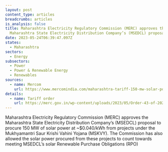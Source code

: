 ```yaml
---
layout: post
content_type: articles
breadcrumbs: articles
is_analysis: false
title: Maharashtra Electricity Regulatory Commission (MERC) approves the
  Maharashtra State Electricity Distribution Company’s (MSEDCL) proposal
date: 2023-05-24T06:39:47.097Z
states:
  - Maharashtra
sectors:
  - Energy
subsectors:
  - Power
  - Power & Renewable Energy
  - Renewables
sources:
  - name: Mercom
    url: https://www.mercomindia.com/maharashtra-tariff-150-mw-solar-power
details:
  - name: Tariff order
    url: https://merc.gov.in/wp-content/uploads/2023/05/Order-43-of-2023.pdf
---
```

Maharashtra Electricity Regulatory Commission (MERC) approves the Maharashtra State Electricity Distribution Company’s (MSEDCL) proposal to procure 150 MW of solar power at ~$0.040/kWh from projects under the Mukhyamantri Saur Krishi Vahini Yojana (MSKVY). The Commission has also allowed the solar power procured from these projects to count towards meeting MSEDCL’s solar Renewable Purchase Obligations (RPO)